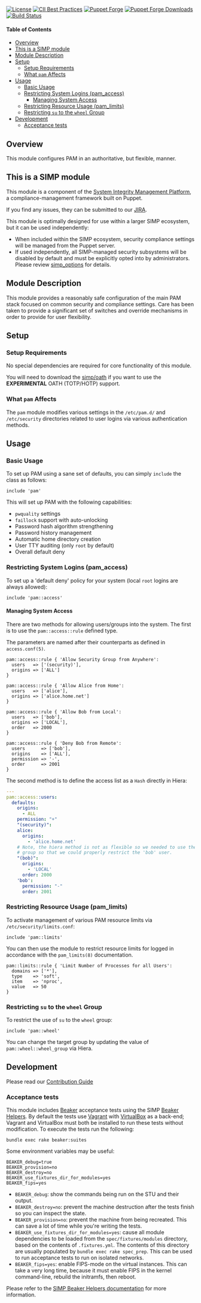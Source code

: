 [![License](https://img.shields.io/:license-apache-blue.svg)](http://www.apache.org/licenses/LICENSE-2.0.html)
[![CII Best Practices](https://bestpractices.coreinfrastructure.org/projects/73/badge)](https://bestpractices.coreinfrastructure.org/projects/73)
[![Puppet Forge](https://img.shields.io/puppetforge/v/simp/pam.svg)](https://forge.puppetlabs.com/simp/pam)
[![Puppet Forge Downloads](https://img.shields.io/puppetforge/dt/simp/pam.svg)](https://forge.puppetlabs.com/simp/pam)
[![Build Status](https://travis-ci.org/simp/pupmod-simp-pam.svg)](https://travis-ci.org/simp/pupmod-simp-pam)

#### Table of Contents

<!-- vim-markdown-toc GFM -->

* [Overview](#overview)
* [This is a SIMP module](#this-is-a-simp-module)
* [Module Description](#module-description)
* [Setup](#setup)
  * [Setup Requirements](#setup-requirements)
  * [What ``pam`` Affects](#what-pam-affects)
* [Usage](#usage)
  * [Basic Usage](#basic-usage)
  * [Restricting System Logins (pam_access)](#restricting-system-logins-pam_access)
    * [Managing System Access](#managing-system-access)
  * [Restricting Resource Usage (pam_limits)](#restricting-resource-usage-pam_limits)
  * [Restricting ``su`` to the ``wheel`` Group](#restricting-su-to-the-wheel-group)
* [Development](#development)
  * [Acceptance tests](#acceptance-tests)

<!-- vim-markdown-toc -->

## Overview

This module configures PAM in an authoritative, but flexible, manner.

## This is a SIMP module

This module is a component of the [System Integrity Management Platform](https://simp-project.com),
a compliance-management framework built on Puppet.

If you find any issues, they can be submitted to our [JIRA](https://simp-project.atlassian.net/).

This module is optimally designed for use within a larger SIMP ecosystem, but it can be used independently:
* When included within the SIMP ecosystem, security compliance settings will be
  managed from the Puppet server.
* If used independently, all SIMP-managed security subsystems will be disabled by
  default and must be explicitly opted into by administrators.  Please review
  [simp_options](https://github.com/simp/pupmod-simp-simp_options) for details.

## Module Description

This module provides a reasonably safe configuration of the main PAM stack
focused on common security and compliance settings. Care has been taken to
provide a significant set of switches and override mechanisms in order to
provide for user flexibility.

## Setup

### Setup Requirements

No special dependencies are required for core functionality of this module.

You will need to download the
[simp/oath](https://github.com/simp/pupmod-simp-simp_oath) if you want to use
the **EXPERIMENTAL** OATH (TOTP/HOTP) support.

### What ``pam`` Affects

The ``pam`` module modifies various settings in the ``/etc/pam.d/`` and
``/etc/security`` directories related to user logins via various authentication
methods.

## Usage

### Basic Usage

To set up PAM using a sane set of defaults, you can simply ``include`` the
class as follows:

```puppet
include 'pam'
```

This will set up PAM with the following capabilities:

* ``pwquality`` settings
* ``faillock`` support with auto-unlocking
* Password hash algorithm strengthening
* Password history management
* Automatic home directory creation
* User TTY auditing (only ``root`` by default)
* Overall default deny

### Restricting System Logins (pam_access)

To set up a 'default deny' policy for your system (local ``root`` logins are
always allowed):

```puppet
include 'pam::access'
```

#### Managing System Access

There are two methods for allowing users/groups into the system. The first is
to use the ``pam::access::rule`` defined type.

The parameters are named after their counterparts as defined in
``access.conf(5)``.

```puppet
pam::access::rule { 'Allow Security Group from Anywhere':
  users   => ['(security)'],
  origins => ['ALL']
}

pam::access::rule { 'Allow Alice from Home':
  users   => ['alice'],
  origins => ['alice.home.net']
}

pam::access::rule { 'Allow Bob from Local':
  users   => ['bob'],
  origins => ['LOCAL'],
  order   => 2000
}

pam::access::rule { 'Deny Bob from Remote':
  users      => ['bob'],
  origins    => ['ALL'],
  permission => '-',
  order      => 2001
}
```

The second method is to define the access list as a ``Hash`` directly in Hiera:

```yaml
---
pam::access::users:
  defaults:
    origins:
      - ALL
    permission: "+"
    "(security)":
    alice:
      origins:
        - 'alice.home.net'
    # Note, the hiera method is not as flexible so we needed to use the 'bob'
    # group so that we could properly restrict the 'bob' user.
    "(bob)":
      origins:
        - 'LOCAL'
      order: 2000
    'bob':
      permission: "-"
      order: 2001
```

### Restricting Resource Usage (pam_limits)

To activate management of various PAM resource limits via
``/etc/security/limits.conf``:

```puppet
include 'pam::limits'
```

You can then use the module to restrict resource limits for logged in
accordance with the ``pam_limits(8)`` documentation.

```puppet
pam::limits::rule { 'Limit Number of Processes for all Users':
  domains => ['*'],
  type    => 'soft',
  item    => 'nproc',
  value   => 50
}
```

### Restricting ``su`` to the ``wheel`` Group

To restrict the use of ``su`` to the ``wheel`` group:

```puppet
include 'pam::wheel'
```

You can change the target group by updating the value of
``pam::wheel::wheel_group`` via Hiera.

## Development

Please read our [Contribution Guide](https://simp.readthedocs.io/en/stable/contributors_guide/Contribution_Procedure.html)

### Acceptance tests

This module includes [Beaker](https://github.com/puppetlabs/beaker) acceptance
tests using the SIMP [Beaker Helpers](https://github.com/simp/rubygem-simp-beaker-helpers).
By default the tests use [Vagrant](https://www.vagrantup.com/) with
[VirtualBox](https://www.virtualbox.org) as a back-end; Vagrant and VirtualBox
must both be installed to run these tests without modification. To execute the
tests run the following:

```shell
bundle exec rake beaker:suites
```

Some environment variables may be useful:

```shell
BEAKER_debug=true
BEAKER_provision=no
BEAKER_destroy=no
BEAKER_use_fixtures_dir_for_modules=yes
BEAKER_fips=yes
```

* `BEAKER_debug`: show the commands being run on the STU and their output.
* `BEAKER_destroy=no`: prevent the machine destruction after the tests finish so you can inspect the state.
* `BEAKER_provision=no`: prevent the machine from being recreated. This can save a lot of time while you're writing the tests.
* `BEAKER_use_fixtures_dir_for_modules=yes`: cause all module dependencies to be loaded from the `spec/fixtures/modules` directory, based on the contents of `.fixtures.yml`.  The contents of this directory are usually populated by `bundle exec rake spec_prep`.  This can be used to run acceptance tests to run on isolated networks.
* `BEAKER_fips=yes`: enable FIPS-mode on the virtual instances. This can
  take a very long time, because it must enable FIPS in the kernel
  command-line, rebuild the initramfs, then reboot.

Please refer to the [SIMP Beaker Helpers documentation](https://github.com/simp/rubygem-simp-beaker-helpers/blob/master/README.md)
for more information.
